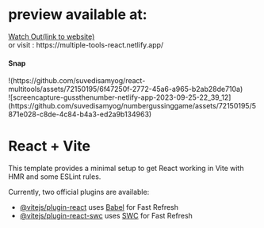 <h1>preview available at:</h1>
<a href="https://multiple-tools-react.netlify.app/">Watch Out(link to website)</a>
<br>
or visit : https://multiple-tools-react.netlify.app/
<h4>Snap</h4>
<div>
  !(https://github.com/suvedisamyog/react-multitools/assets/72150195/6f47250f-2772-45a6-a965-b2ab28de710a)

</div>
![screencapture-gussthenumber-netlify-app-2023-09-25-22_39_12](https://github.com/suvedisamyog/numbergussinggame/assets/72150195/5871e028-c8de-4c84-b4a3-ed2a9b134963)



# React + Vite

This template provides a minimal setup to get React working in Vite with HMR and some ESLint rules.

Currently, two official plugins are available:

- [@vitejs/plugin-react](https://github.com/vitejs/vite-plugin-react/blob/main/packages/plugin-react/README.md) uses [Babel](https://babeljs.io/) for Fast Refresh
- [@vitejs/plugin-react-swc](https://github.com/vitejs/vite-plugin-react-swc) uses [SWC](https://swc.rs/) for Fast Refresh
